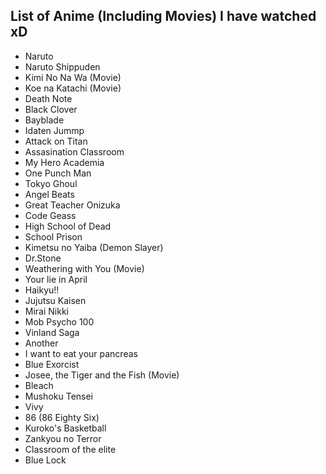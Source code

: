 ## List of Anime (Including Movies) I have watched xD


-  Naruto 
-  Naruto Shippuden
-  Kimi No Na Wa  (Movie)
-  Koe na Katachi  (Movie)
-  Death Note
-  Black Clover
-  Bayblade
-  Idaten Jummp
-  Attack on Titan
- Assasination Classroom
- My Hero Academia
- One Punch Man
- Tokyo Ghoul
- Angel Beats
- Great Teacher Onizuka
- Code Geass 
- High School of Dead
- School Prison
- Kimetsu no Yaiba (Demon Slayer)
- Dr.Stone
- Weathering with You (Movie)
- Your lie in April
- Haikyu!!
- Jujutsu Kaisen
- Mirai Nikki
- Mob Psycho 100
- Vinland Saga
- Another
- I want to eat your pancreas
- Blue Exorcist
- Josee, the Tiger and the Fish (Movie)
- Bleach
- Mushoku Tensei
- Vivy
- 86 (86 Eighty Six)
- Kuroko's Basketball
- Zankyou no Terror
- Classroom of the elite
- Blue Lock
